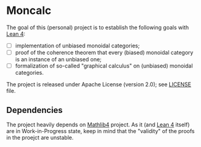 # Moncalc

The goal of this (personal) project is to establish the following goals with [Lean 4](https://github.com/leanprover/lean4):

  - [ ] implementation of unbiased monoidal categories;
  - [ ] proof of the coherence theorem that every (biased) monoidal category is an instance of an unbiased one;
  - [ ] formalization of so-called "graphical calculus" on (unbiased) monoidal categories.
 
 The project is released under Apache License (version 2.0); see [LICENSE](LICENSE) file.
 
## Dependencies

The project heavily depends on [Mathlib4](https://github.com/leanprover-community/mathlib4) project.
As it (and [Lean 4](https://github.com/leanprover/lean4) itself) are in Work-in-Progress state, keep in mind that the "validity" of the proofs in the proejct are unstable.
